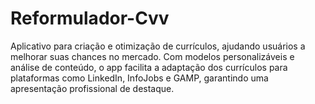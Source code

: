 # Reformulador-Cvv
Aplicativo para criação e otimização de currículos, ajudando usuários a melhorar suas chances no mercado. Com modelos personalizáveis e análise de conteúdo, o app facilita a adaptação dos currículos para plataformas como LinkedIn, InfoJobs e GAMP, garantindo uma apresentação profissional de destaque.
